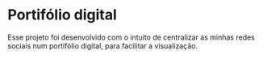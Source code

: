 # Portifólio digital

Esse projeto foi desenvolvido com o intuito de centralizar as minhas redes sociais num portifólio digital, para facilitar a visualização.
